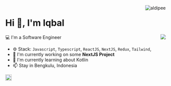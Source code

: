 <img align="right" src="https://komarev.com/ghpvc/?username=aldipee" alt="aldipee" />

<h1>Hi 👋, I'm Iqbal</h1>

<img align="right" src="https://github-readme-stats.vercel.app/api?username=muhammadiqbalid83&show_icons=false">

💻 I'm a Software Engineer 

- ⚙️ Stack: `Javascript`, `Typescript`, `ReactJS`, `NextJS`, `Redux`, `Tailwind`, 
- 🏢 I'm currently working on some **NextJS Project**
- 🌱 I'm currently learning about Kotlin
- 📫 Stay in Bengkulu, Indonesia

<p align="center">


<a href="https://www.linkedin.com/in/muhammad-iqbal-72073b226/" target="blank"><img align="center" src="https://cdn.jsdelivr.net/npm/simple-icons@3.0.1/icons/linkedin.svg" alt="Muhammad Iqbal" height="20" width="20" /></a>


</p>
